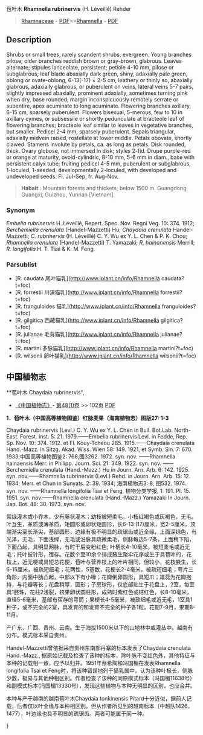 苞叶木 **Rhamnella rubrinervis** (H. Léveillé) Rehder

> [Rhamnaceae](http://www.iplant.cn/info/Rhamnaceae?t=foc) - [PDF](http://www.iplant.cn/foc/pdf/Rhamnaceae.pdf)>>[Rhamnella](http://www.iplant.cn/info/Rhamnella?t=foc) - [PDF](http://www.iplant.cn/foc/pdf/Rhamnella.pdf)

## Description

Shrubs or small trees, rarely scandent shrubs, evergreen. Young branches pilose; older branches reddish brown or gray-brown, glabrous. Leaves alternate; stipules lanceolate, persistent; petiole 4-10 mm, pilose or subglabrous; leaf blade abaxially dark green, shiny, adaxially pale green, oblong or ovate-oblong, 6-13(-17) × 2-5 cm, leathery or thinly so, abaxially glabrous, adaxially glabrous, or puberulent on veins, lateral veins 5-7 pairs, slightly impressed abaxially, prominent adaxially, sometimes turning pink when dry, base rounded, margin inconspicuously remotely serrate or subentire, apex acuminate to long acuminate. Flowering branches axillary, 6-15 cm, sparsely puberulent. Flowers bisexual, 5-merous, few to 10 in axillary cymes, or subsessile or shortly pedunculate at bracteole leaf of flowering branches; bracteole leaf similar to leaves in vegetative branches, but smaller. Pedicel 2-4 mm, sparsely puberulent. Sepals triangular, adaxially midvein raised, rostellate at lower middle. Petals obovate, shortly clawed. Stamens involute by petals, ca. as long as petals. Disk rounded, thick. Ovary globose, not immersed in disk; styles 2-fid. Drupe purple-red or orange at maturity, ovoid-cylindric, 8-10 mm, 5-6 mm in diam., base with persistent calyx tube; fruiting pedicel 4-5 mm, puberulent or subglabrous, 1-loculed, 1-seeded, developmentally 2-loculed, with developed and undeveloped seeds. Fl. Jul-Sep, fr. Aug-Nov.


> **Habait** : 
> Mountain forests and thickets; below 1500 m. Guangdong, Guangxi, Guizhou, Yunnan [Vietnam].

### Synonym
*Embelia rubrinervis* H. Léveillé, Repert. Spec. Nov. Regni Veg. 10: 374. 1912; *Berchemiella crenulata* (Handel-Mazzetti) Hu; *Chaydaia crenulata* Handel-Mazzetti; *C. rubrinervis* (H. Léveillé) C. Y. Wu ex Y. L. Chen & P. K. Chou; *Rhamnella crenulata* (Handel-Mazzetti) T. Yamazaki; *R. hainanensis* Merrill; *R. longifolia* H. T. Tsai & K. M. Feng.



### Parsublist

* [R.  caudata  尾叶猫乳](http://www.iplant.cn/info/Rhamnella caudata?t=foc)
* [R.  forrestii  川滇猫乳](http://www.iplant.cn/info/Rhamnella forrestii?t=foc)
* [R.  franguloides  猫乳](http://www.iplant.cn/info/Rhamnella franguloides?t=foc)
* [R.  gilgitica  西藏猫乳](http://www.iplant.cn/info/Rhamnella gilgitica?t=foc)
* [R.  julianae  毛背猫乳](http://www.iplant.cn/info/Rhamnella julianae?t=foc)
* [R.  martini  多脉猫乳](http://www.iplant.cn/info/Rhamnella martini?t=foc)
* [R.  wilsonii  卵叶猫乳](http://www.iplant.cn/info/Rhamnella wilsonii?t=foc)

## 中国植物志



**苞叶木 Chaydaia rubrinervis",



* [《中国植物志》](http://www.iplant.cn/frps)- [第48(1)卷](http://www.iplant.cn/frps/vol/48(1)) >> 102页 [PDF](http://www.iplant.cn/frps/pdf/48(1)/102.PDF)


**1．苞叶木（中国高等植物图鉴）红脉麦果（海南植物志）图版27: 1-3**

Chaydaia rubrinervis (Levl.) C. Y. Wu ex Y. L. Chen in Bull. Bot.Lab. North-East. Forest. Inst. 5: 21. 1979.——Embelia rubrinervis Levl. in Fedde, Rep. Sp. Nov. 10: 374. 1912. et Fl. Kouy-Tcheou 285. 1915.——Chaydaia crenulata Hand.-Mazz. in Sitzg. Akad. Wiss. Wien 58: 149. 1921, et Symb. Sin. 7: 670. 1933;中国高等植物图鉴2: 766,图3262. 1972. syn. nov. ——Rhamnella hainaensis Merr. in Philipp. Journ. Sci. 21: 349. 1922. syn. nov. ——Berchemiella crenulata (Hand.-Mazz.) Hu in Journ. Arn. Arb. 6: 142. 1925. syn. nov.——Rhamnella rubrinervis (Levl.) Rehd. in Journ. Arn. Arb. 15: 12. 1934; Merr. et Chun in Sunyats. 2: 39. 1934; 海南植物志3: 8, 图532. 1974. syn. nov. ——Rhamnella longifolia Tsai et Feng, 植物分类学报, 1: 191. Pl. 15. 1951. syn. nov.——Rhamnella crenulata (Hand.-Mazz.) Yamazaki In Journ. Jap. Bot. 48: 30. 1973. syn. nov.

常绿灌木或小乔木，少有藤状灌木；幼枝被短柔毛，小枝红褐色或灰褐色，无毛。叶互生，革质或薄革质，矩圆形或卵状矩圆形，长6-13 (17)厘米，宽2-5厘米，顶端渐尖至长渐尖，基部圆形，边缘有极不明显的疏锯齿或近全缘，上面深绿色，有光泽，无毛，下面浅绿，无毛或沿脉具疏微柔毛，侧脉每边5-7条，上面稍下陷，下面凸起，具明显网脉，有时干后变粉红色; 叶柄长4-10毫米，被短柔毛或近无毛；托叶披针形，宿存。花数个至10余个排成腋生聚伞花序或生于具苞叶的，花枝上，近无梗或具短总花梗，苞叶与营养枝上的叶片相同，但较小，花枝腋生，长6-15厘米，被疏短细毛；花两性，5基数，花梗长2-4毫米，被疏短细毛；萼片三角形，内面中肋凸起，中部以下有小喙；花瓣倒卵圆形，具短爪；雄蕊为花瓣抱持，与花瓣等长；花盘稍厚，圆形；子房球形，仅底部贴生于花盘上，2室，每室具1胚珠，花柱2浅裂，核果卵状圆柱形，成熟时紫红色或桔红色，长8-10毫米，直径5-6毫米，基部有宿存的萼筒；果梗长4-5毫米，被疏细毛或近无毛，1室具1种子，或不完全的2室，具发育的和发育不完全的种子各1粒。花期7-9月，果期8-11月。

产广东、广西、贵州、云南。生于海拔1500米以下的山地林中或灌丛中。越南有分布。模式标本采自贵州。

Handel-Mazzetti曾依据采自贵州东南部丹寨的标本发表了Chaydaia crenulata Hand.-Mazz., 据原始记载及检查了该种的标本，除叶脉不变红色外，其他特征与本种的记载相一致，应予以归并。1951年蔡希陶和冯国楣在发表Rhamnella longifolia Tsai et Feng时，将该种错误地列于猫乳属中，认为该种叶极长，侧脉少数，极易与其他种相区别。作者检查了该种的同原模式标本（冯国楣11638号）和副模式标本(冯国楣13330号），发现这些植物与本种无明显的区别，也应合并。

本种与产于越南的越南苞叶木Chaydaia tonkinensis Pitard十分近似，据前人记载，后者仅以叶全缘与本种相区别。但从作者所见到的越南标本（中越队1426，1477），叶边缘也具不明显的疏锯齿。两者可能属于同一种。



}